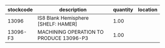 |stockcode|description|quantity|location|
|---------|-----------|--------|--------|
|13096|IS8 Blank Hemisphere [SHELF: HAMER]|1.00||
|13096-F3|MACHINING OPERATION TO PRODUCE 13096-P3|1.00||
